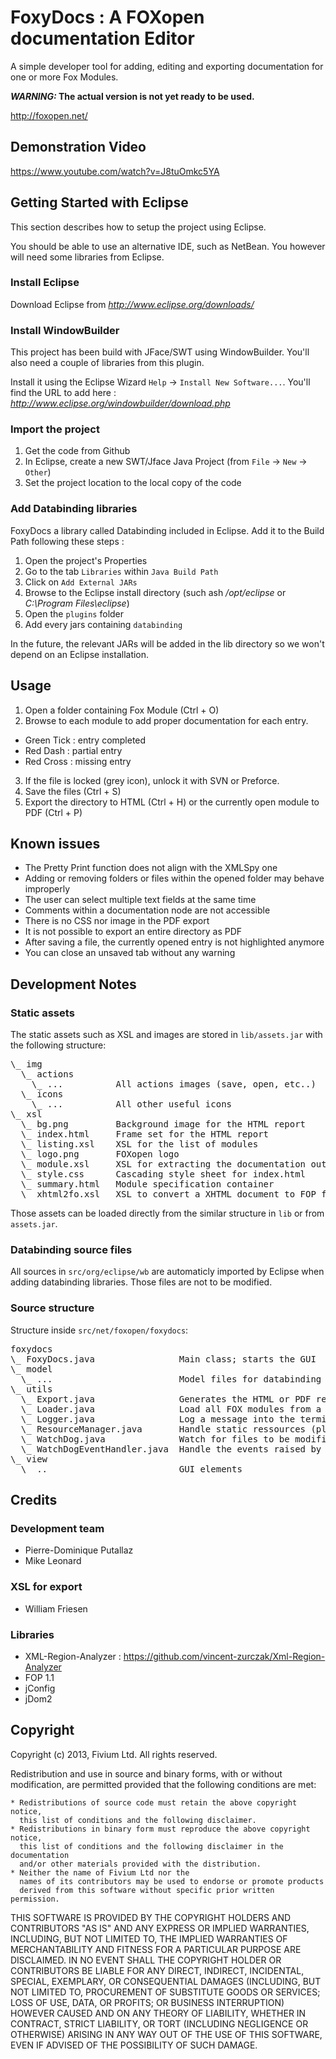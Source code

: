 FoxyDocs : A FOXopen documentation Editor
=========================================

A simple developer tool for adding, editing and exporting documentation for one or more Fox Modules.

___WARNING:_ The actual version is not yet ready to be used.__

http://foxopen.net/

## Demonstration Video

https://www.youtube.com/watch?v=J8tuOmkc5YA

## Getting Started with Eclipse
This section describes how to setup the project using Eclipse.

You should be able to use an alternative IDE, such as NetBean. You however will need some libraries from Eclipse.

### Install Eclipse
Download Eclipse from _http://www.eclipse.org/downloads/_

### Install WindowBuilder
This project has been build with JFace/SWT using WindowBuilder. You'll also need a couple of libraries from this plugin.

Install it using the Eclipse Wizard `Help` -> `Install New Software...`. 
You'll find the URL to add here : _http://www.eclipse.org/windowbuilder/download.php_

### Import the project
1. Get the code from Github
2. In Eclipse, create a new SWT/Jface Java Project (from `File` -> `New` -> `Other`)
3. Set the project location to the local copy of the code

### Add Databinding libraries
FoxyDocs a library called Databinding included in Eclipse. Add it to the Build Path following these steps :

1. Open the project's Properties
2. Go to the tab `Libraries` within `Java Build Path` 
3. Click on `Add External JARs`
4. Browse to the Eclipse install directory (such ash _/opt/eclipse_ or _C:\Program Files\eclipse_)
5. Open the `plugins` folder
6. Add every jars containing `databinding`

In the future, the relevant JARs will be added in the lib directory so we won't depend on an Eclipse installation.

## Usage

1. Open a folder containing Fox Module (Ctrl + O)
2. Browse to each module to add proper documentation for each entry. 
  * Green Tick : entry completed
  * Red Dash : partial entry
  * Red Cross : missing entry
3. If the file is locked (grey icon), unlock it with SVN or Preforce.
4. Save the files (Ctrl + S)
5. Export the directory to HTML (Ctrl + H) or the currently open module to PDF (Ctrl + P)

## Known issues
* The Pretty Print function does not align with the XMLSpy one
* Adding or removing folders or files within the opened folder may behave improperly
* The user can select multiple text fields at the same time
* Comments within a documentation node are not accessible
* There is no CSS nor image in the PDF export
* It is not possible to export an entire directory as PDF
* After saving a file, the currently opened entry is not highlighted anymore
* You can close an unsaved tab without any warning

## Development Notes
### Static assets
The static assets such as XSL and images are stored in `lib/assets.jar` with the following structure:
<pre>
\_ img      
  \_ actions
    \_ ...			All actions images (save, open, etc..)
  \_ icons
    \_ ... 			All other useful icons
\_ xsl
  \_ bg.png 		Background image for the HTML report
  \_ index.html 	Frame set for the HTML report
  \_ listing.xsl 	XSL for the list of modules
  \_ logo.png 		FOXopen logo
  \_ module.xsl 	XSL for extracting the documentation out of a FOX module
  \_ style.css 		Cascading style sheet for index.html
  \_ summary.html 	Module specification container
  \_ xhtml2fo.xsl 	XSL to convert a XHTML document to FOP for PDF export
</pre>

Those assets can be loaded directly from the similar structure in `lib` or from `assets.jar`.

### Databinding source files
All sources in `src/org/eclipse/wb` are automaticly imported by Eclipse when adding databinding libraries. Those files are not to be modified.

### Source structure
Structure inside `src/net/foxopen/foxydocs`:
<pre>
foxydocs
\_ FoxyDocs.java 				Main class; starts the GUI
\_ model
  \_ ... 						Model files for databinding
\_ utils
  \_ Export.java 				Generates the HTML or PDF report
  \_ Loader.java 				Load all FOX modules from a folder
  \_ Logger.java 				Log a message into the terminal
  \_ ResourceManager.java 		Handle static ressources (please see the static assets section
  \_ WatchDog.java 				Watch for files to be modified into a folder (similar to Clobber
  \_ WatchDogEventHandler.java 	Handle the events raised by the watch dog
\_ view
  \_ .. 						GUI elements
</pre>

## Credits

### Development team
* Pierre-Dominique Putallaz
* Mike Leonard

### XSL for export
* William Friesen

### Libraries
* XML-Region-Analyzer : https://github.com/vincent-zurczak/Xml-Region-Analyzer
* FOP 1.1
* jConfig
* jDom2

##  Copyright
Copyright (c) 2013, Fivium Ltd.
All rights reserved.

Redistribution and use in source and binary forms, with or without modification,
are permitted provided that the following conditions are met:

    * Redistributions of source code must retain the above copyright notice, 
      this list of conditions and the following disclaimer.
    * Redistributions in binary form must reproduce the above copyright notice, 
      this list of conditions and the following disclaimer in the documentation 
      and/or other materials provided with the distribution.
    * Neither the name of Fivium Ltd nor the
      names of its contributors may be used to endorse or promote products
      derived from this software without specific prior written permission.

THIS SOFTWARE IS PROVIDED BY THE COPYRIGHT HOLDERS AND CONTRIBUTORS "AS IS" AND 
ANY EXPRESS OR IMPLIED WARRANTIES, INCLUDING, BUT NOT LIMITED TO, THE IMPLIED 
WARRANTIES OF MERCHANTABILITY AND FITNESS FOR A PARTICULAR PURPOSE ARE 
DISCLAIMED. IN NO EVENT SHALL THE COPYRIGHT HOLDER OR CONTRIBUTORS BE LIABLE FOR
ANY DIRECT, INDIRECT, INCIDENTAL, SPECIAL, EXEMPLARY, OR CONSEQUENTIAL DAMAGES 
(INCLUDING, BUT NOT LIMITED TO, PROCUREMENT OF SUBSTITUTE GOODS OR SERVICES; 
LOSS OF USE, DATA, OR PROFITS; OR BUSINESS INTERRUPTION) HOWEVER CAUSED AND ON 
ANY THEORY OF LIABILITY, WHETHER IN CONTRACT, STRICT LIABILITY, OR TORT 
(INCLUDING NEGLIGENCE OR OTHERWISE) ARISING IN ANY WAY OUT OF THE USE OF THIS 
SOFTWARE, EVEN IF ADVISED OF THE POSSIBILITY OF SUCH DAMAGE.

